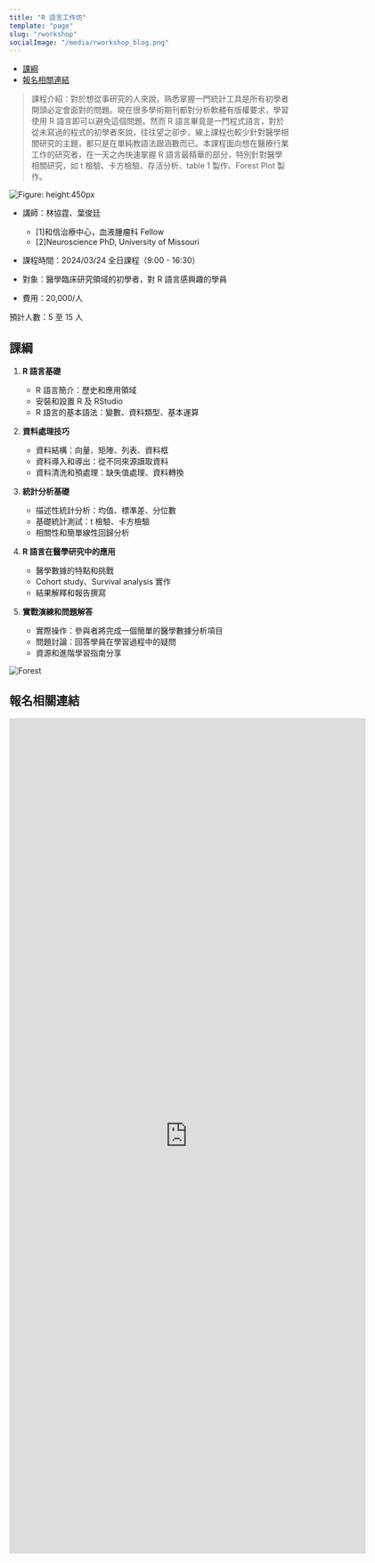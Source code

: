 ```yaml
---
title: "R 語言工作坊"
template: "page"
slug: "rworkshop"
socialImage: "/media/rworkshop_blog.png"
---
```


- [課綱](#課綱)
- [報名相關連結](#報名相關連結)

> 課程介紹：對於想從事研究的人來說，熟悉掌握一門統計工具是所有初學者開頭必定會面對的問題。現在很多學術期刊都對分析軟體有版權要求，學習使用 R 語言即可以避免這個問題。然而 R 語言畢竟是一門程式語言，對於從未寫過的程式的初學者來說，往往望之卻步。線上課程也較少針對醫學相關研究的主題，都只是在單純教語法跟涵數而已。本課程面向想在醫療行業工作的研究者，在一天之內快速掌握 R 語言最精華的部分，特別針對醫學相關研究，如 t 檢驗、卡方檢驗、存活分析、table 1 製作、Forest Plot 製作。

![Figure: height:450px](https://i.imgur.com/sexyVzS.png)

- 講師：林協霆、葉俊廷

  - [1]和信治療中心，血液腫瘤科 Fellow
  - [2]Neuroscience PhD, University of Missouri

- 課程時間：2024/03/24 全日課程（9:00 - 16:30）

- 對象：醫學臨床研究領域的初學者，對 R 語言感興趣的學員

- 費用：20,000/人

預計人數：5 至 15 人

## 課綱

1. **R 語言基礎**

   - R 語言簡介：歷史和應用領域
   - 安裝和設置 R 及 RStudio
   - R 語言的基本語法：變數、資料類型、基本運算

2. **資料處理技巧**

   - 資料結構：向量、矩陣、列表、資料框
   - 資料導入和導出：從不同來源讀取資料
   - 資料清洗和預處理：缺失值處理、資料轉換

3. **統計分析基礎**

   - 描述性統計分析：均值、標準差、分位數
   - 基礎統計測試：t 檢驗、卡方檢驗
   - 相關性和簡單線性回歸分析

4. **R 語言在醫學研究中的應用**

   - 醫學數據的特點和挑戰
   - Cohort study、Survival analysis 實作
   - 結果解釋和報告撰寫

5. **實戰演練和問題解答**
   - 實際操作：參與者將完成一個簡單的醫學數據分析項目
   - 問題討論：回答學員在學習過程中的疑問
   - 資源和進階學習指南分享

![Forest](https://i.imgur.com/U0qdLt0.png)

## 報名相關連結

<iframe src="https://docs.google.com/forms/d/e/1FAIpQLSfev_AyG7J2QdpzDoCBur3KEsNy9o1O9PlwwbpfO-Bxf7HV2Q/viewform?embedded=true" width="640" height="1500" frameborder="0" marginheight="0" marginwidth="0">載入中…</iframe>
